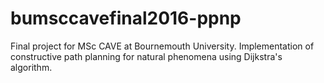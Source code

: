 # bumsccavefinal2016-ppnp
Final project for MSc CAVE at Bournemouth University. Implementation of constructive path planning for natural phenomena using Dijkstra's algorithm.
